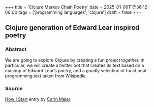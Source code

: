 +++
title = 'Clojure Markov Chain Poetry'
date = 2025-01-06T17:36:12-06:00
tags = ['programming languages', 'clojure']
draft = false
+++

## Clojure generation of Edward Lear inspired poetry

### Abstract

We are going to explore Clojure by creating a fun project together. In particular, we will create a twitter bot that creates its text based on a mashup of Edward Lear’s poetry, and a goodly selection of functional programming text taken from Wikipedia.

### Source

[How I Start](https://howistart.org) entry by [Carin Meier](https://gigasquidsoftware.com/)